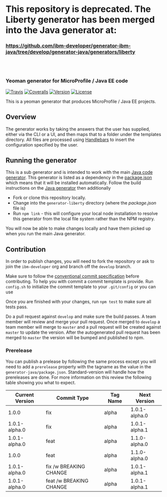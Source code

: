# This repository is deprecated. The Liberty generator has been merged into the Java generator at: 
### https://github.com/ibm-developer/generator-ibm-java/tree/develop/generator-java/generators/liberty
  
<br/><br/>

### Yeoman generator for MicroProfile / Java EE code

[![Travis][img-travis]][url-travis]
[![Coveralls][img-coveralls-master]][url-coveralls-master]
[![Version][img-version]][url-npm]
[![License][img-license]][url-npm]

[img-travis]: https://travis-ci.org/ibm-developer/generator-ibm-java-liberty.svg?branch=master
[url-travis]: https://travis-ci.org/ibm-developer/generator-ibm-java-liberty

[img-coveralls-master]: https://coveralls.io/repos/github/ibm-developer/generator-ibm-java-liberty/badge.svg
[url-coveralls-master]: https://coveralls.io/github/ibm-developer/generator-ibm-java-liberty

[img-version]: https://img.shields.io/npm/v/generator-ibm-java-liberty.svg
[url-npm]: https://www.npmjs.com/package/generator-ibm-java-liberty
[img-license]: https://img.shields.io/npm/l/generator-ibm-java-liberty.svg

This is a yeoman generator that produces MicroProfile / Java EE projects.

## Overview
The generator works by taking the answers that the user has supplied, either via the CLI or a UI, and then maps that
to a folder under the templates directory. All files are processed using [Handlebars](http://handlebarsjs.com) to insert the configuration specified by the user.

## Running the generator

This is a sub generator and is intended to work with the main [Java code generator](https://github.com/ibm-developer/generator-ibm-java). This generator is listed as a dependency in the [package.json](https://github.com/ibm-developer/generator-ibm-java/blob/master/generator-java/package.json) which means that it will be installed automatically. Follow the build instructions on the [Java generator](https://github.com/ibm-developer/generator-ibm-java) then additionally

* Fork or clone this repository locally.
* Change into the `generator-liberty` directory (where the *package.json* file is)
* Run `npm link` - this will configure your local node installation to resolve this generator from the local file system rather than the NPM registry.

You will now be able to make changes locally and have them picked up when you run the main Java generator.

## Contribution

In order to publish changes, you will need to fork the repository or ask to join the `ibm-developer` org and branch off the `develop` branch.

Make sure to follow the [conventional commit specification](https://conventionalcommits.org/) before contributing. To help you with commit a commit template is provide.
Run `config.sh` to initialize the commit template to your `.git/config` or you can use

Once you are finished with your changes, run `npm test` to make sure all tests pass.

Do a pull request against `develop` and make sure the build passes. A team member will review and merge your pull request.
Once merged to `develop` a team member will merge to `master` and a pull request will be created against `master` to update the version. After the autogenerated
pull request has been merged to `master` the version will be bumped and published to npm.

### Prerelease

You can publish a prelease by following the same process except you will need to add a `prerelease` property with the tagname as the value in the `generator-java/package.json`. Standard-version will handle how the prereleases are done. For more information on this review the following table showing you what to expect.

| Current Version |       Commit Type       | Tag Name |  Next Version  |
|-----------------|-------------------------|----------|----------------|
| 1.0.0           | fix                     | alpha    | 1.0.1-alpha.0  |
| 1.0.1-alpha.0   | fix                     | alpha    | 1.0.1-alpha.1  |
| 1.0.1-alpha.0   | feat                    | alpha    | 1.1.0-alpha.0  |
| 1.0.0           | feat                    | alpha    | 1.1.0-alpha.0  |
| 1.0.1-alpha.0   | fix /w BREAKING CHANGE  | alpha    | 1.0.1-alpha.1  |
| 1.0.1-alpha.0   | feat /w BREAKING CHANGE | alpha    | 1.0.1-alpha.1  |

